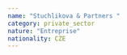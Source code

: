 ```yaml
---
name: "Stuchlikova & Partners "
category: private_sector
nature: "Entreprise"
nationality: CZE
---
```

    